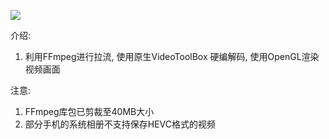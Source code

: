 ![](https://user-gold-cdn.xitu.io/2020/4/22/1719fb0e384d4766?w=640&h=360&f=gif&s=597064)

介绍:
1. 利用FFmpeg进行拉流, 使用原生VideoToolBox 硬编解码,  使用OpenGL渲染视频画面

注意:
1.  FFmpeg库包已剪裁至40MB大小
2. 部分手机的系统相册不支持保存HEVC格式的视频
